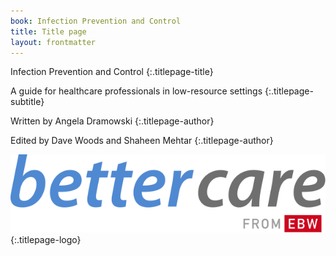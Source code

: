 ```yaml
---
book: Infection Prevention and Control
title: Title page
layout: frontmatter
---
```


Infection Prevention and Control
{:.titlepage-title}

A guide for healthcare professionals in low-resource settings
{:.titlepage-subtitle}

Written by Angela Dramowski
{:.titlepage-author}

Edited by Dave Woods and Shaheen&nbsp;Mehtar
{:.titlepage-author}

![Bettercare logo](images/bettercare-logo.svg){:.titlepage-logo}
